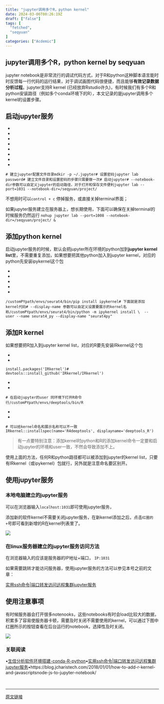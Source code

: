 ```yaml
---
title: "jupyter调用多个R，python kernel"
date: 2024-03-06T00:26:19Z
draft: ["false"]
tags: [
  "fetched",
  "seqyuan"
]
categories: ["Acdemic"]
---
```

jupyter调用多个R，python kernel by seqyuan
------
<div><p>jupyter notebook是非常流行的调试代码方式，对于R和python这种脚本语言能时时反馈每一行代码的运行结果，对于调试画图代码很便捷，而且能够<strong>有效记录数据分析过程</strong>。jupyter支持R kernel (已经放弃Rstudio许久)，有时候我们有多个R和python安装路径（例如多个conda环境下的R），本文记录的是jupyter调用多个kernel的设置步骤。</p><h2>启动jupyter服务</h2><section><ul><li><li><li><li><li><li><li><li></ul><pre data-lang="bash"><code><span><span># 建立jupyter配置文件目录</span></span></code><code><span>mdkir -p ~/.jupyter</span></code><code><span><span># 设置密码</span></span></code><code><span>jupyter lab password</span></code><code><span><span># 建立文件目录和设置密码的步骤只需要做一次</span></span></code><code><span><span># 启动jupyter</span></span></code><code><span><span># --notebook-dir参数可以自定义jupyter的启动路径，对于打开和保存文件便利</span></span></code><code><span>jupyter lab --port=<span>1031</span> --notebook-dir=<span>/seqyuan/</span>project/</span></code></pre></section><p>不想用时可以<code>control + c</code> 停掉服务，或直接关掉terminal界面；</p><p>如果jupyter服务建立在服务器上，想长期使用，下面可以确保在关掉terminal的时候服务仍然运行 <code>nohup jupyter lab --port=1008 --notebook-dir=/seqyuan/project/ &amp;</code></p><h2>添加python kernel</h2><p>启动jupyter服务的时候，默认会把jupyter所在环境的python加到<strong>jupyter kernel list</strong>里，不需要重复添加，如果想要把其他python加入到jupyter kernel，对应的python先安装ipykernel这个包</p><section><ul><li><li><li><li><li></ul><pre data-lang="bash"><code><span>/customPYpath/envs/seurat4/bin/pip install ipykernel</span></code><code><span><span># 下面就是添加 kernel代码</span></span></code><code><span><span># --display-name 参数可以自定义设置要展示的kernel名称</span></span></code><code><span>/customPYpath/envs/seurat4/bin/python -m ipykernel install \</span></code><code><span>  --user --name seurat4_py --display-name <span>"seurat4py"</span></span></code></pre></section><h2>添加R kernel</h2><p>如果想要把R加入到jupyter kernel list，对应的R要先安装IRkernel这个包</p><section><ul><li><li></ul><pre data-lang="r"><code><span>install.packages(<span>'IRkernel'</span>)</span></code><code><span><span># devtools::install_github('IRkernel/IRkernel')</span></span></code></pre></section><section><ul><li><li></ul><pre data-lang="bash"><code><span><span># 在启动jupyter的user 同环境下打开R命令行</span></span></code><code><span><span>/customPYpath/</span>envs/deeptools/bin/R</span></code></pre></section><section><ul><li><li></ul><pre data-lang="php"><code><span><span># 可以给kernel命名和展示名称可以不一致IRkernel::installspec(name='R4deeptools', displayname='deeptools_R')</span></span></code><code><span><br></span></code></pre></section><blockquote><p>有一点要特别注意：添加kernel时python和R的添加kernel命令一定要和启动jupyter的环境和user一致，不然会导致添加不上。</p></blockquote><p>使用上面的方法，任何R和python路径都可以被添加到jupyter的kernel list，只要有IRkernel（或ipykernel）包就行，另外就是注意命名要区别开。</p><h2>使用jupyter服务</h2><h3><strong>本地电脑建立的jupyter服务</strong></h3><p>可以在浏览器输入<code>localhost:1031</code>即可使用jupyter服务，</p><p>添加新的软件kernel不需要关闭jupyter服务，在新kernel添加之后，点击<code>红圈的+</code>号即可看到新增的R在kernel列表里了。</p><p><img data-galleryid="" data-imgfileid="100000743" data-ratio="0.9332321699544764" data-s="300,640" data-src="https://mmbiz.qpic.cn/mmbiz_png/SiacuSjV1nDxGRr8TcmSaPialjKzDEjldNiaibmiaR8488friaYbiaDY1SpMsic7S8uY1afPzqRicK3mvTicrcgwfdGPJvicw/640?wx_fmt=png&amp;from=appmsg" data-type="png" data-w="659" src="https://mmbiz.qpic.cn/mmbiz_png/SiacuSjV1nDxGRr8TcmSaPialjKzDEjldNiaibmiaR8488friaYbiaDY1SpMsic7S8uY1afPzqRicK3mvTicrcgwfdGPJvicw/640?wx_fmt=png&amp;from=appmsg"></p><h3><strong>在linux服务器建立的jupyter服务访问方法</strong></h3><p>在浏览器输入的应该是服务器的IP地址+端口， <code>IP:1031</code></p><p>如果需要跳转才能访问服务器，使用jupyter服务的方法可以参见本号之前的文章：</p><p><a href="https://mp.weixin.qq.com/s?__biz=MzU1MDMyNzUyNQ==&amp;mid=2247484341&amp;idx=1&amp;sn=cf92984929d32bafe6cc5b49342dbab3&amp;scene=21#wechat_redirect" title="实用ssh命令|端口转发访问远程集群jupyter服务" data-linktype="2">实用ssh命令|端口转发访问远程集群jupyter服务</a></p><h2>使用注意事项</h2><p>有时候服务器会打开很多notenooks，这些notebooks有时会load比较大的数据，积累多了容易使服务器卡顿，需要及时关闭不需要使用的kernel，可以通过下图中红圈所示的按钮查看在后台运行的notebook，选择性及时关闭。</p><p><img data-galleryid="" data-imgfileid="100000744" data-ratio="1.210344827586207" data-s="300,640" data-src="https://mmbiz.qpic.cn/mmbiz_png/SiacuSjV1nDxGRr8TcmSaPialjKzDEjldN7tTSReiazgG51vKFrQlQn2IKQtxIa6iaqgibCTE2lU1ibkRS4tXWWd1WyA/640?wx_fmt=png&amp;from=appmsg" data-type="png" data-w="290" src="https://mmbiz.qpic.cn/mmbiz_png/SiacuSjV1nDxGRr8TcmSaPialjKzDEjldN7tTSReiazgG51vKFrQlQn2IKQtxIa6iaqgibCTE2lU1ibkRS4tXWWd1WyA/640?wx_fmt=png&amp;from=appmsg"></p><h3>关联阅读</h3><p><span><span>•</span><a href="https://mp.weixin.qq.com/s?__biz=MzU1MDMyNzUyNQ==&amp;mid=2247484389&amp;idx=1&amp;sn=46adb99f0c5290cde13a98e6f1f9d6a7&amp;scene=21#wechat_redirect" title="生信分析软件环境搭建-conda-R-python" data-linktype="2">生信分析软件环境搭建-conda-R-python</a></span><span><span>•</span><a href="https://mp.weixin.qq.com/s?__biz=MzU1MDMyNzUyNQ==&amp;mid=2247484341&amp;idx=1&amp;sn=cf92984929d32bafe6cc5b49342dbab3&amp;scene=21#wechat_redirect" title="实用ssh命令|端口转发访问远程集群jupyter服务" data-linktype="2">实用ssh命令|端口转发访问远程集群jupyter服务</a></span><span><span>•</span><span>https://blog.jcharistech.com/2018/01/01/how-to-add-r-kernel-and-javascriptsnode-js-to-jupyter-notebook/</span></span></p><p><br></p><p><mp-style-type data-value="3"></mp-style-type></p></div>  
<hr>
<a href="https://mp.weixin.qq.com/s/O_YGNsIWylVKuQTuL18x0Q",target="_blank" rel="noopener noreferrer">原文链接</a>
